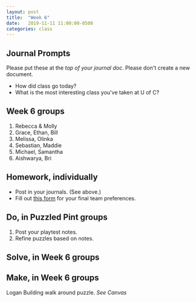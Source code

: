 ```yaml
---
layout: post
title:  "Week 6"
date:   2019-11-11 11:00:00-0500
categories: class
---
```


## Journal Prompts

Please put these at the *top of your journal doc*. Please don't create a new document.

- How did class go today?
- What is the most interesting class you've taken at U of C?

## Week 6 groups

1. Rebecca & Molly
2. Grace, Ethan, Bill
3. Melissa, Olinka
4. Sebastian, Maddie
5. Michael, Samantha
6. Aishwarya, Bri

## Homework, individually

* Post in your journals. (See above.)
* Fill out [this form](https://airtable.com/shr8iW6ClsXH5geBS) for your final team preferences.

## Do, in Puzzled Pint groups

1. Post your playtest notes.
2. Refine puzzles based on notes.

## Solve, in Week 6 groups

## Make, in Week 6 groups

Logan Building walk around puzzle. *See Canvas*


